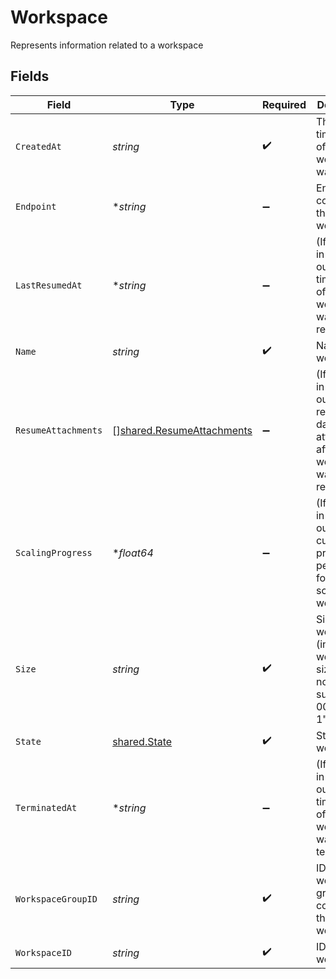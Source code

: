 # Workspace

Represents information related to a workspace


## Fields

| Field                                                                                          | Type                                                                                           | Required                                                                                       | Description                                                                                    |
| ---------------------------------------------------------------------------------------------- | ---------------------------------------------------------------------------------------------- | ---------------------------------------------------------------------------------------------- | ---------------------------------------------------------------------------------------------- |
| `CreatedAt`                                                                                    | *string*                                                                                       | :heavy_check_mark:                                                                             | The timestamp of when the workspace was created                                                |
| `Endpoint`                                                                                     | **string*                                                                                      | :heavy_minus_sign:                                                                             | Endpoint to connect to the workspace                                                           |
| `LastResumedAt`                                                                                | **string*                                                                                      | :heavy_minus_sign:                                                                             | (If included in the output) The timestamp of when the workspace was last resumed               |
| `Name`                                                                                         | *string*                                                                                       | :heavy_check_mark:                                                                             | Name of the workspace                                                                          |
| `ResumeAttachments`                                                                            | [][shared.ResumeAttachments](../../../pkg/models/shared/resumeattachments.md)                  | :heavy_minus_sign:                                                                             | (If included in the output) The result of database attachments after the workspace was resumed |
| `ScalingProgress`                                                                              | **float64*                                                                                     | :heavy_minus_sign:                                                                             | (If included in the output) The current progress percentage for the scaling workspace          |
| `Size`                                                                                         | *string*                                                                                       | :heavy_check_mark:                                                                             | Size of the workspace (in workspace size notation), such as "S-00" or "S-1"<br/>               |
| `State`                                                                                        | [shared.State](../../../pkg/models/shared/state.md)                                            | :heavy_check_mark:                                                                             | State of the workspace                                                                         |
| `TerminatedAt`                                                                                 | **string*                                                                                      | :heavy_minus_sign:                                                                             | (If included in the output) The timestamp of when the workspace was terminated                 |
| `WorkspaceGroupID`                                                                             | *string*                                                                                       | :heavy_check_mark:                                                                             | ID of the workspace group containing the workspace                                             |
| `WorkspaceID`                                                                                  | *string*                                                                                       | :heavy_check_mark:                                                                             | ID of the workspace                                                                            |